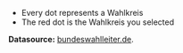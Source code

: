 * Every dot represents a Wahlkreis
* The red dot is the Wahlkreis you selected

**Datasource:** [bundeswahlleiter.de](https://bundeswahlleiter.de/bundestagswahlen/2017/strukturdaten.html).